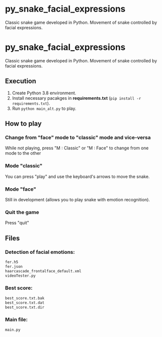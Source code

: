# py_snake_facial_expressions
Classic snake game developed in Python. Movement of snake controlled by facial expressions. 

# py_snake_facial_expressions
Classic snake game developed in Python. Movement of snake controlled by facial expressions. 

## Execution
1. Create Python 3.8 environment.
2. Install necessary pacakges in **requirements.txt** (`pip install -r requirements.txt`).
3. Run `python main_alt.py` to play.

## How to play
### Change from "face" mode to "classic" mode and vice-versa
While not playing, press "M : Classic" or "M : Face" to change from one mode to the other
### Mode "classic"
You can press "play" and use the keyboard's arrows to move the snake.
### Mode "face"
Still in development (allows you to play snake with emotion recognition).
### Quit the game
Press "quit"


## Files
### Detection of facial emotions: 
```bash
fer.h5
fer.json
haarcascade_frontalface_default.xml
videoTester.py
```

### Best score:
```bash
best_score.txt.bak
best_score.txt.dat
best_score.txt.dir
```

### Main file:
```bash
main.py
```
